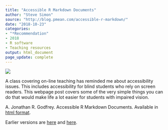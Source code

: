 ```yaml
---
title: "Accessible R Markdown Documents"
author: "Steve Simon"
source: "http://blog.pmean.com/accessible-r-markdown/"
date: "2018-10-23"
categories:
- "*Recommendation"
- 2018
- R software
- Teaching resources
output: html_document
page_update: complete
---
```


![](http://www.pmean.com/new-images/18/accessible-r-markdown01.png)

<div class="notes">

A class covering on-line teaching has reminded me about accessibility issues. This includes accessibility for blind students who rely on screen readers. This webpage post covers some of the very simple things you can do that would make life a lot easier for students with impaired vision.

A. Jonathan R. Godfrey. Accessible R Markdown Documents. Available
in [html format][god1].

[god1]: https://r-resources.massey.ac.nz/rmarkdown/

</div>

Earlier versions are [here][sim1] and [here][sim2].
 
[sim1]: http://blog.pmean.com/accessible-r-markdown/
[sim2]: http://new.pmean.com/accessible-r-markdown/
 
